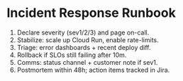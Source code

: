 # Incident Response Runbook
1. Declare severity (sev1/2/3) and page on-call.
2. Stabilize: scale up Cloud Run, enable rate-limits.
3. Triage: error dashboards + recent deploy diff.
4. Rollback if SLOs still failing after 10m.
5. Comms: status channel + customer note if sev1.
6. Postmortem within 48h; action items tracked in Jira.

